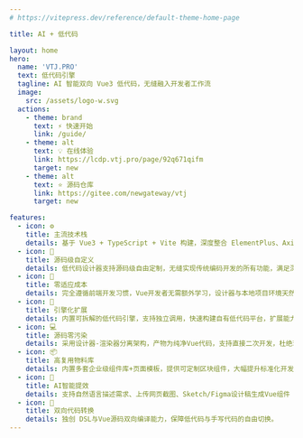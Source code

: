```yaml
---
# https://vitepress.dev/reference/default-theme-home-page

title: AI + 低代码

layout: home
hero:
  name: 'VTJ.PRO'
  text: 低代码引擎
  tagline: AI 智能双向 Vue3 低代码，无缝融入开发者工作流
  image:
    src: /assets/logo-w.svg
  actions:
    - theme: brand
      text: ⚡ 快速开始
      link: /guide/
    - theme: alt
      text: 💡 在线体验
      link: https://lcdp.vtj.pro/page/92q671qifm
      target: new
    - theme: alt
      text: ⭐ 源码仓库
      link: https://gitee.com/newgateway/vtj
      target: new

features:
  - icon: ⚙️
    title: 主流技术栈
    details: 基于 Vue3 + TypeScript + Vite 构建，深度整合 ElementPlus、Axios、ECharts 等主流工具链，开箱即用。
  - icon: 🧩
    title: 源码级自定义
    details: 低代码设计器支持源码级自由定制，无缝实现传统编码开发的所有功能，满足深度个性化需求。
  - icon: 🚀
    title: 零适应成本
    details: 完全遵循前端开发习惯，Vue开发者无需额外学习，设计器与本地项目环境天然融合。
  - icon: 🔌
    title: 引擎化扩展
    details: 内置可拆解的低代码引擎，支持独立调用，快速构建自有低代码平台，扩展能力无上限。
  - icon: 💻
    title: 源码零污染
    details: 采用设计器-渲染器分离架构，产物为纯净Vue代码，支持直接二次开发，杜绝环境侵入。
  - icon: 📦
    title: 高复用物料库
    details: 内置多套企业级组件库+页面模板，提供可定制区块组件，大幅提升标准化开发效率。
  - icon: 🤖
    title: AI智能提效
    details: 支持自然语言描述需求、上传网页截图、Sketch/Figma设计稿生成Vue组件
  - icon: 🔄
    title: 双向代码转换
    details: 独创 DSL与Vue源码双向编译能力，保障低代码与手写代码的自由切换。
---
```


